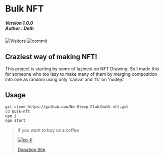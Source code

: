 # Bulk NFT
##### Version 1.0.0 <br /> Author : Deth

![Visitors](https://api.visitorbadge.io/api/visitors?path=https%3A%2F%2Fgithub.com%2FNo-Sleep-Club%2Fbulk-nft&countColor=%23263759)   ![commit](https://img.shields.io/github/last-commit/No-Sleep-Club/bulk-nft?style=for-the-badge) 

## Craziest way of making NFT!

This project is starting by some of lazinest on NFT Drawing. So I made this for someone who too lazy to make many of them by merging composition into one as random using only 'canva' and 'fs' on 'nodejs'


## Usage

```bash
git clone https://github.com/No-Sleep-Club/bulk-nft.git
cd bulk-nft
npm i 
npm start
```



> If you want to buy us a coffee
>
> [![ko-fi](https://ko-fi.com/img/githubbutton_sm.svg)](https://ko-fi.com/B0B71V63A)
>
> [Donation Site](https://detzz-d.carrd.co/)
